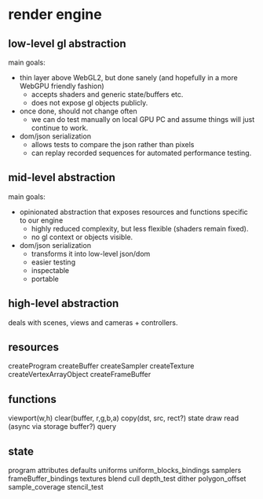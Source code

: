 # render engine

## low-level gl abstraction

main goals:

- thin layer above WebGL2, but done sanely (and hopefully in a more WebGPU friendly fashion)
  - accepts shaders and generic state/buffers etc.
  - does not expose gl objects publicly.
- once done, should not change often
  - we can do test manually on local GPU PC and assume things will just continue to work.
- dom/json serialization
  - allows tests to compare the json rather than pixels
  - can replay recorded sequences for automated performance testing.

## mid-level abstraction

main goals:

- opinionated abstraction that exposes resources and functions specific to our engine
  - highly reduced complexity, but less flexible (shaders remain fixed).
  - no gl context or objects visible.
- dom/json serialization
  - transforms it into low-level json/dom
  - easier testing
  - inspectable
  - portable

## high-level abstraction

deals with scenes, views and cameras + controllers.

## resources

createProgram
createBuffer
createSampler
createTexture
createVertexArrayObject
createFrameBuffer

## functions

viewport(w,h)
clear(buffer, r,g,b,a)
copy(dst, src, rect?)
state
draw
read (async via storage buffer?)
query

## state

program
attributes defaults
uniforms
uniform_blocks_bindings
samplers
frameBuffer_bindings
textures
blend
cull
depth_test
dither
polygon_offset
sample_coverage
stencil_test
